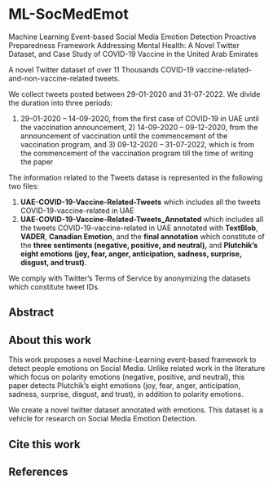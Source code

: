 # ML-SocMedEmot
Machine Learning Event-based Social Media Emotion Detection Proactive Preparedness Framework Addressing Mental Health: A Novel Twitter Dataset, and Case Study of COVID-19 Vaccine in the United Arab Emirates

A novel Twitter dataset of over 11 Thousands COVID-19 vaccine-related-and-non-vaccine-related tweets.

We collect tweets posted between 29-01-2020 and 31-07-2022. We divide the duration into three periods:

1) 29-01-2020 – 14-09-2020, from the first case of COVID-19 in UAE until the vaccination announcement, 2) 14-09-2020 – 09-12-2020, from the announcement of vaccination until the commencement of the vaccination program, and 3) 09-12-2020 – 31-07-2022, which is from the commencement of the vaccination program till the time of writing the paper

The information related to the Tweets datase is represented in the following two files:

1. **UAE-COVID-19-Vaccine-Related-Tweets** which includes all the tweets COVID-19-vaccine-related in UAE 
2. **UAE-COVID-19-Vaccine-Related-Tweets_Annotated** which includes all the tweets COVID-19-vaccine-related in UAE annotated with **TextBlob**, **VADER**, **Canadian Emotion**, and the **final annotation** which constitute of the **three sentiments (negative, positive, and neutral),** and **Plutchik’s eight emotions (joy, fear, anger, anticipation, sadness, surprise, disgust, and trust)**.

We comply with Twitter’s Terms of Service by anonymizing the datasets which constitute tweet IDs.  

## Abstract



## About this work
This work proposes a novel Machine-Learning event-based framework to detect people emotions on Social Media. Unlike related work in the literature which focus on polarity emotions (negative, positive, and neutral), this paper detects Plutchik’s eight emotions (joy, fear, anger, anticipation, sadness, surprise, disgust, and trust), in addition to polarity emotions.

We create a novel twitter dataset annotated with emotions.  This dataset is a vehicle for research on Social Media Emotion Detection.


## Cite this work


## References

